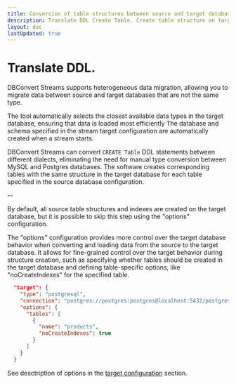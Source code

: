 ```yaml
---
title: Conversion of table structures between source and target databases.
description: Translate DDL Create Table. Create table structure on targets.
layout: doc
lastUpdated: true
---
```


# Translate DDL.

DBConvert Streams supports heterogeneous data migration, allowing you to migrate data between source and target databases that are not the same type. 

The tool automatically selects the closest available data types in the target database, ensuring that data is loaded most efficiently
The database and schema specified in the stream target configuration are automatically created when a stream starts.

DBConvert Streams can convert `CREATE Table` DDL statements between different dialects, eliminating the need for manual type conversion between MySQL and Postgres databases. The software creates corresponding tables with the same structure in the target database for each table specified in the source database configuration.

-- 

By default, all source table structures and indexes are created on the target database, but it is possible to skip this step using the "options" configuration.

The "options" configuration provides more control over the target database behavior when converting and loading data from the source to the target database. It allows for fine-grained control over the target behavior during structure creation, such as specifying whether tables should be created in the target database and defining table-specific options, like "noCreateIndexes" for the specified table.

```json
  "target": {
    "type": "postgresql",
    "connection": "postgres://postgres:postgres@localhost:5432/postgres",
    "options": {
      "tables": [
        {
          "name": "products",
          "noCreateIndexes": true
        }
      ]
    }
  }

```

See desctription of options in the [target configuration](/targets/target-config) section.
